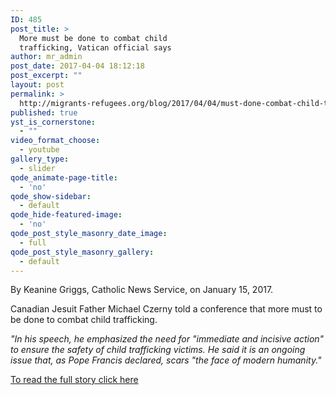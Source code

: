 ```yaml
---
ID: 485
post_title: >
  More must be done to combat child
  trafficking, Vatican official says
author: mr_admin
post_date: 2017-04-04 18:12:18
post_excerpt: ""
layout: post
permalink: >
  http://migrants-refugees.org/blog/2017/04/04/must-done-combat-child-trafficking-vatican-official-says/
published: true
yst_is_cornerstone:
  - ""
video_format_choose:
  - youtube
gallery_type:
  - slider
qode_animate-page-title:
  - 'no'
qode_show-sidebar:
  - default
qode_hide-featured-image:
  - 'no'
qode_post_style_masonry_date_image:
  - full
qode_post_style_masonry_gallery:
  - default
---
```

By Keanine Griggs, Catholic News Service, on January 15, 2017.

Canadian Jesuit Father Michael Czerny told a conference that more must to be done to combat child trafficking.

<em>"In his speech, he emphasized the need for "immediate and incisive action" to ensure the safety of child trafficking victims. He said it is an ongoing issue that, as Pope Francis declared, scars "the face of modern humanity."</em>

<a href="http://www.catholicherald.co.uk/news/2017/04/05/more-must-be-done-to-combat-child-trafficking-vatican-official-says/" target="_blank" rel="noopener noreferrer">To read the full story click here</a>